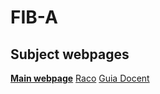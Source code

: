 # FIB-A

## Subject webpages

**[Main webpage](https://www.cs.upc.edu/~mjserna/docencia/grauA/alg-GEI.html)**
[Raco](https://raco.fib.upc.edu/home/assignatura?espai=270021)
[Guia Docent](https://raco.fib.upc.edu/servlet/raco.assig.GuiaDocent?codi_asg=GRAU-A)
